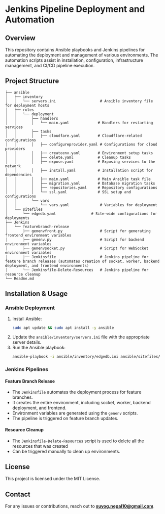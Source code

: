 # Jenkins Pipeline Deployment and Automation

## Overview
This repository contains Ansible playbooks and Jenkins pipelines for automating the deployment and management of various environments. The automation scripts assist in installation, configuration, infrastructure management, and CI/CD pipeline execution.

## Project Structure
```
├── ansible
│   ├── inventory
│   │   └── servers.ini                    # Ansible inventory file for deployment hosts
│   ├── roles
│   │   └── deployment
│   │       ├── handlers
│   │       │   └── main.yaml             # Handlers for restarting services
│   │       ├── tasks
│   │       │   ├── cloudfare.yaml        # Cloudflare-related configurations
│   │       │   ├── configureprovider.yaml # Configurations for cloud providers
│   │       │   ├── createenv.yaml        # Environment setup tasks
│   │       │   ├── delete.yaml           # Cleanup tasks
│   │       │   ├── expose.yaml           # Exposing services to the network
│   │       │   ├── install.yaml          # Installation script for dependencies
│   │       │   ├── main.yaml             # Main Ansible task file
│   │       │   ├── migration.yaml        # Database migration tasks
│   │       │   ├── repositories.yaml     # Repository configurations
│   │       │   └── ssl.yaml              # SSL setup and configurations
│   │       └── vars
│   │           └── vars.yaml              # Variables for deployment
│   └── sitefiles
│       └── edgedb.yaml                # Site-wide configurations for deployments
├── Jenkins
│   └── featurebranch-release
│       ├── genenvfront.py                 # Script for generating frontend environment variables
│       ├── genenv.py                      # Script for backend environment variables
│       ├── genenvsocket.py                # Script for WebSocket environment variables
│       ├── Jenkinsfile                    # Jenkins pipeline for feature branch releases (automates creation of socket, worker, backend deployment, and frontend environments)
│       └── Jenkinsfile-Delete-Resources   # Jenkins pipeline for resource cleanup
└── Readme.md                              
```

## Installation & Usage

### Ansible Deployment
1. Install Ansible:
   ```sh
   sudo apt update && sudo apt install -y ansible
   ```
2. Update the `ansible/inventory/servers.ini` file with the appropriate server details.
3. Run the Ansible playbook:
   ```sh
   ansible-playbook -i ansible/inventory/edgedb.ini ansible/sitefiles/deployment.yaml --private-key ~/.ssh/id_rsa
   ```

### Jenkins Pipelines
#### Feature Branch Release
- The `Jenkinsfile` automates the deployment process for feature branches.
- It creates the entire environment, including socket, worker, backend deployment, and frontend.
- Environment variables are generated using the `genenv` scripts.
- The pipeline is triggered on feature branch updates.

#### Resource Cleanup
- The `Jenkinsfile-Delete-Resources` script is used to delete all the resources that was created
- Can be triggered manually to clean up environments.


## License
This project is licensed under the MIT License.

## Contact
For any issues or contributions, reach out to **suyog.nepal10@gmail.com**.

